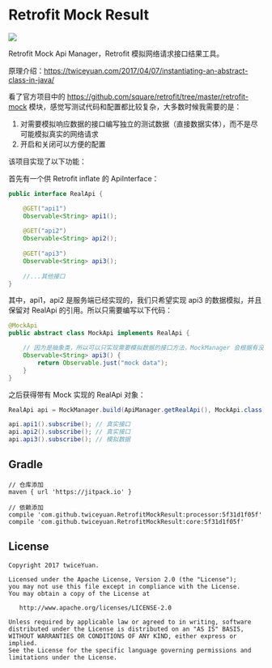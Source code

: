 # Retrofit Mock Result

[![](https://jitpack.io/v/twiceyuan/RetrofitMockResult.svg)](https://jitpack.io/#twiceyuan/RetrofitMockResult)

Retrofit Mock Api Manager，Retrofit 模拟网络请求接口结果工具。

原理介绍：https://twiceyuan.com/2017/04/07/instantiating-an-abstract-class-in-java/

看了官方项目中的 https://github.com/square/retrofit/tree/master/retrofit-mock 模块，感觉写测试代码和配置都比较复杂，大多数时候我需要的是：

1. 对需要模拟响应数据的接口编写独立的测试数据（直接数据实体），而不是尽可能模拟真实的网络请求
2. 开启和关闭可以方便的配置

该项目实现了以下功能：

首先有一个供 Retrofit inflate 的 ApiInterface：

```java
public interface RealApi {

    @GET("api1")
    Observable<String> api1();
    
    @GET("api2")
    Observable<String> api2();
    
    @GET("api3")
    Observable<String> api3();
    
    //...其他接口
}
```

其中，api1，api2 是服务端已经实现的，我们只希望实现 api3 的数据模拟，并且保留对 RealApi 的引用。所以只需要编写以下代码：

```java
@MockApi
public abstract class MockApi implements RealApi {

    // 因为是抽象类，所以可以只实现需要模拟数据的接口方法，MockManager 会根据有没有定义模拟接口来判断是否使用模拟数据
    Observable<String> api3() {
        return Observable.just("mock data");
    }
}
```

之后获得带有 Mock 实现的 RealApi 对象：

```java
RealApi api = MockManager.build(ApiManager.getRealApi(), MockApi.class);

api.api1().subscribe(); // 真实接口
api.api2().subscribe(); // 真实接口
api.api3().subscribe(); // 模拟数据
```

## Gradle

```
// 仓库添加
maven { url 'https://jitpack.io' }

// 依赖添加
compile 'com.github.twiceyuan.RetrofitMockResult:processor:5f31d1f05f'
compile 'com.github.twiceyuan.RetrofitMockResult:core:5f31d1f05f'
```

## License

```
Copyright 2017 twiceYuan.

Licensed under the Apache License, Version 2.0 (the "License");
you may not use this file except in compliance with the License.
You may obtain a copy of the License at

   http://www.apache.org/licenses/LICENSE-2.0

Unless required by applicable law or agreed to in writing, software
distributed under the License is distributed on an "AS IS" BASIS,
WITHOUT WARRANTIES OR CONDITIONS OF ANY KIND, either express or implied.
See the License for the specific language governing permissions and
limitations under the License.
```

